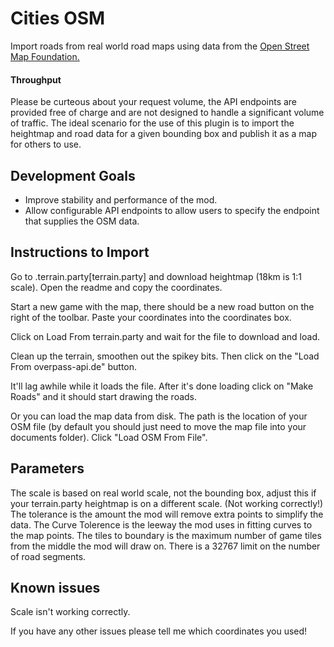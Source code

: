 # Cities OSM

Import roads from real world road maps using data from the [Open Street Map Foundation.](https://wiki.osmfoundation.org/wiki/Main_Page)

#### Throughput
Please be curteous about your request volume, the API endpoints are provided free of charge and are not designed to handle a significant volume of traffic.
The ideal scenario for the use of this plugin is to import the heightmap and road data for a given bounding box and publish it as a map for others to use.

## Development Goals
* Improve stability and performance of the mod.
* Allow configurable API endpoints to allow users to specify the endpoint that supplies the OSM data.

## Instructions to Import
Go to .terrain.party[terrain.party] and download heightmap (18km is 1:1 scale). Open the readme and copy the coordinates. 

Start a new game with the map, there should be a new road button on the right of the toolbar. Paste your coordinates into the coordinates box. 

Click on Load From terrain.party and wait for the file to download and load. 

Clean up the terrain, smoothen out the spikey bits. Then click on the "Load From overpass-api.de" button. 

It'll lag awhile while it loads the file. After it's done loading click on "Make Roads" and it should start drawing the roads.

Or you can load the map data from disk. The path is the location of your OSM file (by default you should just need to move the map file into your documents folder). Click "Load OSM From File". 

## Parameters
The scale is based on real world scale, not the bounding box, adjust this if your terrain.party heightmap is on a different scale. (Not working correctly!) The tolerance is the amount the mod will remove extra points to simplify the data. The Curve Tolerence is the leeway the mod uses in fitting curves to the map points. The tiles to boundary is the maximum number of game tiles from the middle the mod will draw on. There is a 32767 limit on the number of road segments. 


## Known issues
Scale isn't working correctly. 

If you have any other issues please tell me which coordinates you used!
